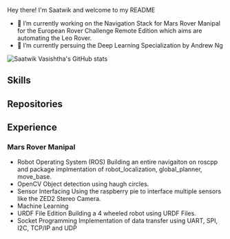 Hey there! I'm Saatwik and welcome to my README
 
- 🔭 I’m currently working on the Navigation Stack for Mars Rover Manipal for the European Rover Challenge Remote Edition which aims are automating the Leo Rover. 
- 🌱 I’m currently persuing the Deep Learning Specialization by Andrew Ng
 
 ![Saatwik Vasishtha's GitHub stats](https://github-readme-stats.vercel.app/api?username=Blank-wastaken&show_icons=true&theme=radical&count_private=true)

## Skills

## Repositories 
 
## Experience

### Mars Rover Manipal 
 
- Robot Operating System (ROS)
Building an entire navigaiton on roscpp and package implmentation of robot_localization, global_planner, move_base.
- OpenCV
Object detection using haugh circles.
- Sensor Interfacing 
Using the raspberry pie to interface multiple sensors like the ZED2 Stereo Camera.
- Machine Learning 
- URDF File Edition
Building a 4 wheeled robot using URDF Files. 
- Socket Programming 
Implementation of data transfer using UART, SPI, I2C, TCP/IP and UDP

<!--
**Blank-wastaken/Blank-wastaken** is a ✨ _special_ ✨ repository because its `README.md` (this file) appears on your GitHub profile.

Here are some ideas to get you started:

- 🔭 I’m currently working on ...
- 🌱 I’m currently learning ...
- 👯 I’m looking to collaborate on ...
- 🤔 I’m looking for help with ...
- 💬 Ask me about ...
- 📫 How to reach me: ...
- 😄 Pronouns: ...
- ⚡ Fun fact: ...
-->
